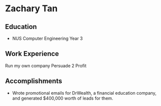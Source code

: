 # Zachary Tan 

## Education

* NUS Computer Engineering Year 3

## Work Experience

Run my own company Persuade 2 Profit 

## Accomplishments

* Wrote promotional emails for DrWealth, a financial education company, and generated $400,000 worth of leads for them. 
